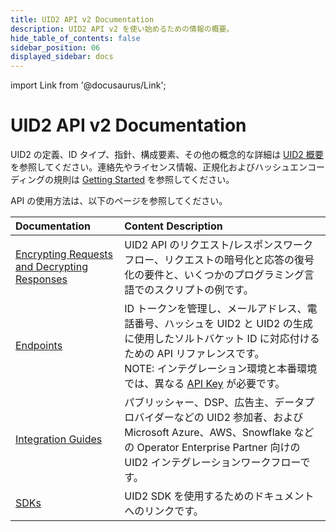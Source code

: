 ```yaml
---
title: UID2 API v2 Documentation
description: UID2 API v2 を使い始めるための情報の概要。
hide_table_of_contents: false
sidebar_position: 06
displayed_sidebar: docs
---
```


import Link from '@docusaurus/Link';

# UID2 API v2 Documentation

UID2 の定義、ID タイプ、指針、構成要素、その他の概念的な詳細は [UID2 概要](intro.md) を参照してください。連絡先やライセンス情報、正規化およびハッシュエンコーディングの規則は [Getting Started](/docs/category/getting-started) を参照してください。

API の使用方法は、以下のページを参照してください。

| Documentation | Content Description |
| :--- | :--- |
| [Encrypting Requests and Decrypting Responses](getting-started/gs-encryption-decryption.md) | UID2 API のリクエスト/レスポンスワークフロー、リクエストの暗号化と応答の復号化の要件と、いくつかのプログラミング言語でのスクリプトの例です。 |
| [Endpoints](endpoints/summary-endpoints.md) | ID トークンを管理し、メールアドレス、電話番号、ハッシュを UID2 と UID2 の生成に使用したソルトバケット ID に対応付けるための API リファレンスです。<br/>NOTE: インテグレーション環境と本番環境では、異なる [API Key](ref-info/glossary-uid.md#gl-api-key) が必要です。 |
| [Integration Guides](guides/summary-guides.md) | パブリッシャー、DSP、広告主、データプロバイダーなどの UID2 参加者、および Microsoft Azure、AWS、Snowflake などの Operator Enterprise Partner 向けの UID2 インテグレーションワークフローです。 |
| [SDKs](sdks/summary-sdks.md) | UID2 SDK を使用するためのドキュメントへのリンクです。 |
